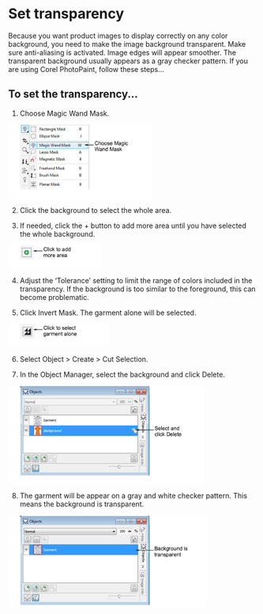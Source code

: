 # Set transparency

Because you want product images to display correctly on any color background, you need to make the image background transparent. Make sure anti-aliasing is activated. Image edges will appear smoother. The transparent background usually appears as a gray checker pattern. If you are using Corel PhotoPaint, follow these steps…

## To set the transparency...

1. Choose Magic Wand Mask.

![MagicWandMask.png](assets/MagicWandMask.png)

2. Click the background to select the whole area.

3. If needed, click the + button to add more area until you have selected the whole background.

![AdditiveMode.png](assets/AdditiveMode.png)

4. Adjust the ‘Tolerance’ setting to limit the range of colors included in the transparency. If the background is too similar to the foreground, this can become problematic.

5. Click Invert Mask. The garment alone will be selected.

![InvertMask.png](assets/InvertMask.png)

6. Select Object > Create > Cut Selection.

7. In the Object Manager, select the background and click Delete.

![ObjectManagerSelectBackground.png](assets/ObjectManagerSelectBackground.png)

8. The garment will be appear on a gray and white checker pattern. This means the background is transparent.

![ObjectManagerDeleteBackground.png](assets/ObjectManagerDeleteBackground.png)
